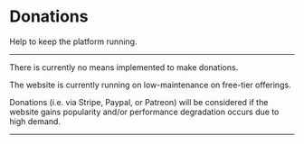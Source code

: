 # Donations

Help to keep the platform running.

----

There is currently no means implemented to make donations.

The website is currently running on low-maintenance on free-tier offerings.

Donations (i.e. via Stripe, Paypal, or Patreon) will be considered if the website gains popularity
and/or performance degradation occurs due to high demand.

----